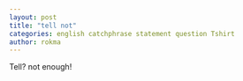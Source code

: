 ```yaml
---
layout: post
title: "tell not"
categories: english catchphrase statement question Tshirt
author: rokma
---
```

Tell? not enough!
